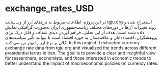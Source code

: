 # exchange_rates_USD
در این پروژه، اطلاعات مربوط به نرخ‌های ارز از وب‌سایت tgju.org استخراج شده و روند تغییرات آن‌ها در دوره‌های مختلف ریاست‌جمهوری ایران به‌صورت گرافیکی نمایش داده شده است.
هدف از این تحلیل، فراهم آوردن دیدی شفاف و قابل درک برای پژوهشگران، اقتصاددانان و علاقه‌مندان به حوزه اقتصاد است تا بتوانند تأثیر سیاست‌های کلان بر نرخ ارز را بهتر بررسی کنند.
In this project, I extracted currency exchange rate data from tgju.org and visualized the trends across different presidential terms in Iran.
The goal is to provide a clear and insightful view for researchers, economists, and those interested in economic trends to better understand the impact of macroeconomic policies on currency rates.

